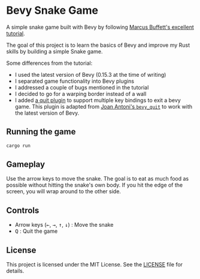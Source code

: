 # Bevy Snake Game

A simple snake game built with Bevy by following [Marcus Buffett's excellent tutorial](https://mbuffett.com/posts/bevy-snake-tutorial/).

The goal of this project is to learn the basics of Bevy and improve my Rust skills by building a simple Snake game.

Some differences from the tutorial:

- I used the latest version of Bevy (0.15.3 at the time of writing)
- I separated game functionality into Bevy plugins
- I addressed a couple of bugs mentioned in the tutorial
- I decided to go for a warping border instead of a wall
- I added [a quit plugin](src/plugins/quit.rs) to support multiple key bindings to exit a bevy game. This plugin is adapted from [Joan Antoni's `bevy_quit`](https://github.com/joanantonio/bevy_quit) to work with the latest version of Bevy.

## Running the game

```bash
cargo run
```

## Gameplay

Use the arrow keys to move the snake. The goal is to eat as much food as possible without hitting the snake's own body. If you hit the edge of the screen, you will wrap around to the other side.

## Controls

- Arrow keys (<kbd>←</kbd>, <kbd>→</kbd>, <kbd>↑</kbd>, <kbd>↓</kbd>) : Move the snake
- <kbd>Q</kbd> : Quit the game

## License

This project is licensed under the MIT License. See the [LICENSE](LICENSE) file for details.
